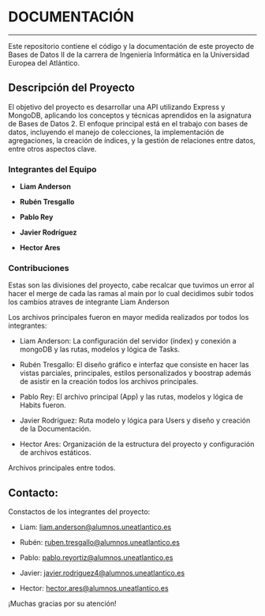# DOCUMENTACIÓN
---
Este repositorio contiene el código y la documentación de este proyecto de Bases de Datos II de la carrera de Ingeniería Informática en la Universidad Europea del Atlántico.

## Descripción del Proyecto

El objetivo del proyecto es desarrollar una API utilizando Express y MongoDB, aplicando los conceptos y técnicas aprendidos en la asignatura de Bases de Datos 2. El enfoque principal está en el trabajo con bases de datos, incluyendo el manejo de colecciones, la implementación de agregaciones, la creación de índices, y la gestión de relaciones entre datos, entre otros aspectos clave.

### Integrantes del Equipo

- **Liam Anderson**

- **Rubén Tresgallo**

- **Pablo Rey**

- **Javier Rodríguez**

- **Hector Ares**

### Contribuciones

Estas son las divisiones del proyecto, cabe recalcar que tuvimos un error al hacer el merge de cada las ramas al main por lo cual decidimos subir todos los cambios atraves de integrante Liam Anderson

Los archivos principales fueron en mayor medida realizados por todos los integrantes:

- Liam Anderson: La configuración del servidor (índex) y conexión a mongoDB y las rutas, modelos y lógica de Tasks.

- Rubén Tresgallo: El diseño gráfico e interfaz que consiste en hacer las vistas parciales, principales, estilos personalizados y boostrap además de asistir en la creación todos los archivos principales.

- Pablo Rey: El archivo principal (App) y las rutas, modelos y lógica de Habits fueron.

- Javier Rodríguez: Ruta modelo y lógica para Users y diseño y creación de la Documentación.

- Hector Ares: Organización de la estructura del proyecto y configuración de archivos estáticos.

Archivos principales entre todos.

## Contacto:

Constactos de los integrantes del proyecto:

- Liam: liam.anderson@alumnos.uneatlantico.es

- Rubén: ruben.tresgallo@alumnos.uneatlantico.es

- Pablo: pablo.reyortiz@alumnos.uneatlantico.es

- Javier: javier.rodriguez4@alumnos.uneatlantico.es

- Hector: hector.ares@alumnos.uneatlantico.es

¡Muchas gracias por su atención!

